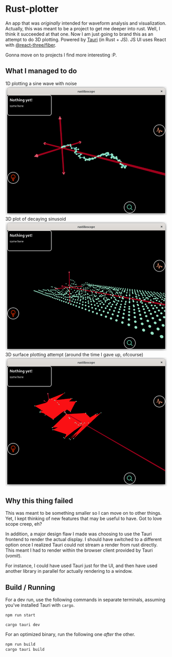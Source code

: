 # Rust-plotter

An app that was *originally* intended for waveform analysis and visualization. Actually, this was meant to be a project to get me deeper into rust. Well, I think it succeeded at that one. Now I am just going to brand this as an attempt to do 3D plotting. Powered by [Tauri](https://github.com/tauri-apps) (in Rust + JS). JS UI uses React with [@react-three/fiber](https://github.com/pmndrs/react-three-fiber).

Gonna move on to projects I find more interesting :P.

## What I managed to do

1D plotting a sine wave with noise
![Sine with noise](/images/sine_noise.png)
3D plot of decaying sinusoid
![Decaying expo 3d](/images/decaying_expo.png)
3D surface plotting attempt (around the time I gave up, ofcourse)
![Mesh attempt](/images/mesh_attempt.png)

## Why this thing failed
This was meant to be something smaller so I can move on to other things. Yet, I kept thinking of new features that may be useful to have. Got to love scope creep, eh?

In addition, a major design flaw I made was choosing to use the Tauri frontend to render the actual display. I should have switched to a different option once I realized Tauri could not stream a render from rust directly. This meant I had to render within the browser client provided by Tauri (*vomit*).

For instance, I could have used Tauri just for the UI, and then have used another library in parallel for actually rendering to a window.

## Build / Running

For a dev run, use the following commands in separate terminals, assuming you've installed Tauri with ```cargo```.

```
npm run start
```
```
cargo tauri dev
```

For an optimized binary, run the following one *after* the other.

```
npm run build
cargo tauri build
```
